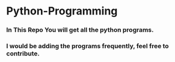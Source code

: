 # Python-Programming
### In This Repo You will get all the python programs.
### I would be adding the programs frequently, feel free to contribute.

